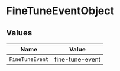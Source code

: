 # FineTuneEventObject


## Values

| Name            | Value           |
| --------------- | --------------- |
| `FineTuneEvent` | fine-tune-event |